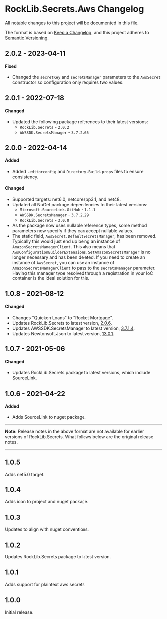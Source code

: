 # RockLib.Secrets.Aws Changelog

All notable changes to this project will be documented in this file.

The format is based on [Keep a Changelog](https://keepachangelog.com/en/1.0.0/),
and this project adheres to [Semantic Versioning](https://semver.org/spec/v2.0.0.html).

## 2.0.2 - 2023-04-11

#### Fixed
- Changed the `secretKey` and `secretsManager` parameters to the `AwsSecret` constructor so configuration only requires two values.

## 2.0.1 - 2022-07-18

#### Changed
- Updated the following package references to their latest versions:
  - `RockLib.Secrets` - `2.0.2`
  - `AWSSDK.SecretsManager` - `3.7.2.65`

## 2.0.0 - 2022-04-14

#### Added
- Added `.editorconfig` and `Directory.Build.props` files to ensure consistency.

#### Changed
- Supported targets: net6.0, netcoreapp3.1, and net48.
- Updated all NuGet package dependencies to their latest versions:
  - `Microsoft.SourceLink.GitHub` - `1.1.1`
  - `AWSSDK.SecretsManager` - `3.7.2.29`
  - `RockLib.Secrets` - `3.0.0`
- As the package now uses nullable reference types, some method parameters now specify if they can accept nullable values.
- The static field, `AwsSecret.DefaultSecretsManager`, has been removed. Typically this would just end up being an instance of `AmazonSecretsManagerClient`. This also means that `AwsConfigurationBuilderExtensions.SetAmazonSecretsManager` is no longer necessary and has been deleted. If you need to create an instance of `AwsSecret`, you can use an instance of `AmazonSecretsManagerClient` to pass to the `secretsManager` parameter. Having this manager type resolved through a registration in your IoC container is the ideal solution for this.

## 1.0.8 - 2021-08-12

#### Changed

- Changes "Quicken Loans" to "Rocket Mortgage".
- Updates RockLib.Secrets to latest version, [2.0.6](https://github.com/RockLib/RockLib.Secrets/blob/main/RockLib.Secrets/CHANGELOG.md#206---2021-08-12).
- Updates AWSSDK.SecretsManager to latest version, [3.7.1.4](https://github.com/aws/aws-sdk-net/blob/master/SDK.CHANGELOG.md#37950-2021-08-12-1814-utc).
- Updates Newtonsoft.Json to latest version, [13.0.1](https://github.com/JamesNK/Newtonsoft.Json/releases/tag/13.0.1).

## 1.0.7 - 2021-05-06

#### Changed

- Updates RockLib.Secrets package to latest versions, which include SourceLink.

## 1.0.6 - 2021-04-22

#### Added

- Adds SourceLink to nuget package.

----

**Note:** Release notes in the above format are not available for earlier versions of
RockLib.Secrets. What follows below are the original release notes.

----

## 1.0.5

Adds net5.0 target.

## 1.0.4

Adds icon to project and nuget package.

## 1.0.3

Updates to align with nuget conventions.

## 1.0.2

Updates RockLib.Secrets package to latest version.

## 1.0.1

Adds support for plaintext aws secrets.

## 1.0.0

Initial release.
